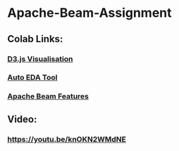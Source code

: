 # Apache-Beam-Assignment

## Colab Links:

### [D3.js Visualisation](https://colab.research.google.com/drive/1SLEnAIiGRIQXyu9dBzgggDHH3ihlapFY?usp=sharing)
### [Auto EDA Tool](https://colab.research.google.com/drive/1kwQk8mBVo0qvPfYAh4FC4uqC7yCknG2L?usp=sharing)
### [Apache Beam Features](https://colab.research.google.com/drive/1KuzEOJKHZckX3jr9tpBTku5BPFaLwoXg?usp=sharing)

## Video:

### https://youtu.be/knOKN2WMdNE
